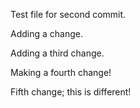 Test file for second commit. 

Adding a change. 

Adding a third change. 

Making a fourth change!

Fifth change; this is different!

